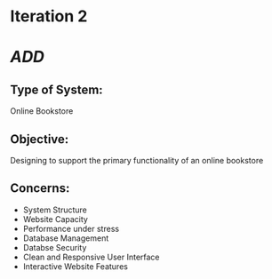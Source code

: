 # **Iteration 2**

# *ADD*

<h2>Type of System:</h2>
<p>Online Bookstore</p>


<h2>Objective:</h2>
<p>Designing to support the primary functionality of an online bookstore</p>

<h2>Concerns:</h2>

* System Structure
* Website Capacity
* Performance under stress
* Database Management
* Databse Security
* Clean and Responsive User Interface
* Interactive Website Features
